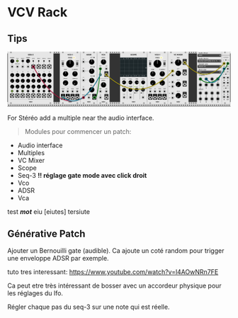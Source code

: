 # VCV Rack


## Tips


<img src=".\img\vcv\2018-03-21 02_15_12-DimScreen Screen.png">

For Stéréo add a multiple near the audio interface.

> Modules pour commencer un patch:

- Audio interface
- Multiples
- VC Mixer
- Scope
- Seq-3   **!! réglage gate mode avec click droit**
- Vco
- ADSR
- Vca

test **_mot_** eiu [eiutes] tersiute


## Générative Patch

Ajouter un Bernouilli gate (audible).
Ca ajoute un coté random pour trigger une enveloppe ADSR par exemple.

tuto tres interessant:
https://www.youtube.com/watch?v=l4AOwNRn7FE

Ca peut etre très intéressant de bosser avec un accordeur physique pour les réglages du lfo.

Régler chaque pas du seq-3 sur une note qui est réelle.